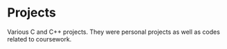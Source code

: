 Projects
========
Various C and C++ projects. They were personal projects as well as codes related to coursework.
